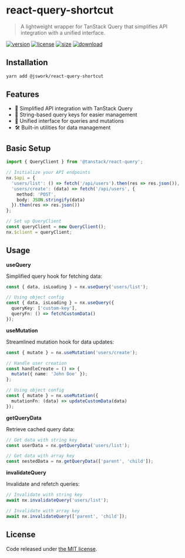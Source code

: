 # react-query-shortcut
> A lightweight wrapper for TanStack Query that simplifies API integration with a unified interface.

[![version][version-image]][version-url]
[![license][license-image]][license-url]
[![size][size-image]][size-url]
[![download][download-image]][download-url]

## Installation
```bash
yarn add @jswork/react-query-shortcut
```

## Features
- 🚀 Simplified API integration with TanStack Query
- 🎯 String-based query keys for easier management
- 🔄 Unified interface for queries and mutations
- 🛠 Built-in utilities for data management

## Basic Setup
```typescript
import { QueryClient } from '@tanstack/react-query';

// Initialize your API endpoints
nx.$api = {
  'users/list': () => fetch('/api/users').then(res => res.json()),
  'users/create': (data) => fetch('/api/users', {
    method: 'POST',
    body: JSON.stringify(data)
  }).then(res => res.json())
};

// Set up QueryClient
const queryClient = new QueryClient();
nx.$client = queryClient;
```

## Usage

**useQuery**

Simplified query hook for fetching data:

```typescript
const { data, isLoading } = nx.useQuery('users/list');

// Using object config
const { data, isLoading } = nx.useQuery({
  queryKey: ['custom-key'],
  queryFn: () => fetchCustomData()
});
```

**useMutation**

Streamlined mutation hook for data updates:

```typescript
const { mutate } = nx.useMutation('users/create');

// Handle user creation
const handleCreate = () => {
  mutate({ name: 'John Doe' });
};

// Using object config
const { mutate } = nx.useMutation({
  mutationFn: (data) => updateCustomData(data)
});
```

**getQueryData**

Retrieve cached query data:

```typescript
// Get data with string key
const userData = nx.getQueryData('users/list');

// Get data with array key
const nestedData = nx.getQueryData(['parent', 'child']);
```

**invalidateQuery**

Invalidate and refetch queries:

```typescript
// Invalidate with string key
await nx.invalidateQuery('users/list');

// Invalidate with array key
await nx.invalidateQuery(['parent', 'child']);
```

## License
Code released under [the MIT license](https://github.com/afeiship/react-query-shortcut/blob/master/LICENSE.txt).

[version-image]: https://img.shields.io/npm/v/@jswork/react-query-shortcut
[version-url]: https://npmjs.org/package/@jswork/react-query-shortcut

[license-image]: https://img.shields.io/npm/l/@jswork/react-query-shortcut
[license-url]: https://github.com/afeiship/react-query-shortcut/blob/master/LICENSE.txt

[size-image]: https://img.shields.io/bundlephobia/minzip/@jswork/react-query-shortcut
[size-url]: https://github.com/afeiship/react-query-shortcut/blob/master/dist/react-query-shortcut.min.js

[download-image]: https://img.shields.io/npm/dm/@jswork/react-query-shortcut
[download-url]: https://www.npmjs.com/package/@jswork/react-query-shortcut
